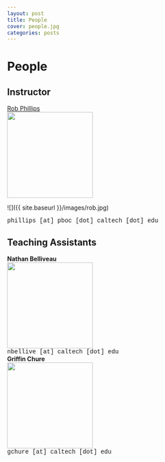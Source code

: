 ```yaml
---
layout: post
title: People
cover: people.jpg
categories: posts
---
```


# People

## Instructor
<div id="im" >
<a href="http://www.rpgroup.caltech.edu/"> Rob Phillips </a><br />
<img src="../../../../images/rob.jpg" width=200px><br/>

![]({{ site.baseurl }}/images/rob.jpg)

<span style="font-family: courier"> phillips [at] pboc [dot] caltech [dot] edu</span>
</div>

## Teaching Assistants

<div id="im">
<b> Nathan Belliveau</b><br />
<img src="{{ site.baseurl  }}/images/nathan.jpg" width=200px><br/>
<span style="font-family: courier">nbellive [at] caltech [dot] edu</span>
</div>

<div id="im">
<b> Griffin Chure</b><br />
<img src="{{ site.baseurl  }}/images/gchure.jpg" width=200px><br/>
<span style="font-family: courier">gchure [at] caltech [dot] edu</span>
</div>
